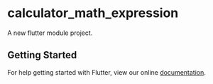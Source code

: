 # calculator_math_expression

A new flutter module project.

## Getting Started

For help getting started with Flutter, view our online
[documentation](https://flutter.dev/).
